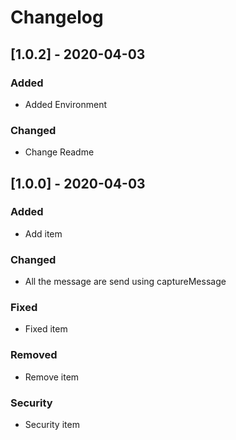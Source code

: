 # Changelog



## [1.0.2] - 2020-04-03

### Added

- Added Environment

### Changed

- Change Readme

 
## [1.0.0] - 2020-04-03

### Added

- Add item

### Changed

- All the message are send using captureMessage

### Fixed

- Fixed item

### Removed

- Remove item

### Security

- Security item